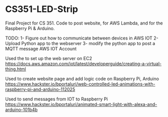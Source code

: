 # CS351-LED-Strip
Final Project for CS 351. Code to post website, for AWS Lambda, and for the Raspberry Pi &amp; Arduino.

TODO:
1- Figure out how to communicate between devices in AWS IOT
2- Upload Python app to the webserver
3- modify the python app to post a MQTT message AWS IOT Account 

Used the to set up the web server on EC2
https://docs.aws.amazon.com/iot/latest/developerguide/creating-a-virtual-thing.html

Used to create website page and add logic code on Raspberry Pi, Arduino 
https://www.hackster.io/bportaluri/web-controlled-led-animations-with-raspberry-pi-and-arduino-112025

Used to send messages from IOT to Raspberry Pi
https://www.hackster.io/bportaluri/animated-smart-light-with-alexa-and-arduino-101b4b
